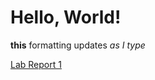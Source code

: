 # Hello, World!

**this** formatting updates _as I type_

[Lab Report 1](https://ijjones.github.io/cse15l-lab-reports/lab-report-1-week-0.html)
